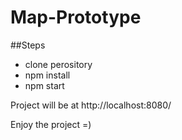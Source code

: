 # Map-Prototype

##Steps
* clone perository
* npm install
* npm start

Project will be at http://localhost:8080/


Enjoy the project =)
